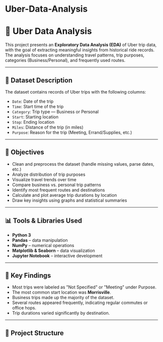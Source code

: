 # Uber-Data-Analysis
# 🚗 Uber Data Analysis

This project presents an **Exploratory Data Analysis (EDA)** of Uber trip data, with the goal of extracting meaningful insights from historical ride records. The analysis focuses on understanding travel patterns, trip purposes, categories (Business/Personal), and frequently used routes.

---

## 📂 Dataset Description

The dataset contains records of Uber trips with the following columns:

- `Date`: Date of the trip
- `Time`: Start time of the trip
- `Category`: Trip type — Business or Personal
- `Start`: Starting location
- `Stop`: Ending location
- `Miles`: Distance of the trip (in miles)
- `Purpose`: Reason for the trip (Meeting, Errand/Supplies, etc.)

---

## 🎯 Objectives

- Clean and preprocess the dataset (handle missing values, parse dates, etc.)
- Analyze distribution of trip purposes
- Visualize travel trends over time
- Compare business vs. personal trip patterns
- Identify most frequent routes and destinations
- Calculate and plot average trip durations by location
- Draw key insights using graphs and statistical summaries

---

## 📊 Tools & Libraries Used

- **Python 3**
- **Pandas** – data manipulation
- **NumPy** – numerical operations
- **Matplotlib & Seaborn** – data visualization
- **Jupyter Notebook** – interactive development

---

## 📌 Key Findings

- Most trips were labeled as "Not Specified" or "Meeting" under Purpose.
- The most common start location was **Morrisville**.
- Business trips made up the majority of the dataset.
- Several routes appeared frequently, indicating regular commutes or office hops.
- Trip durations varied significantly by destination.

---

## 📁 Project Structure

